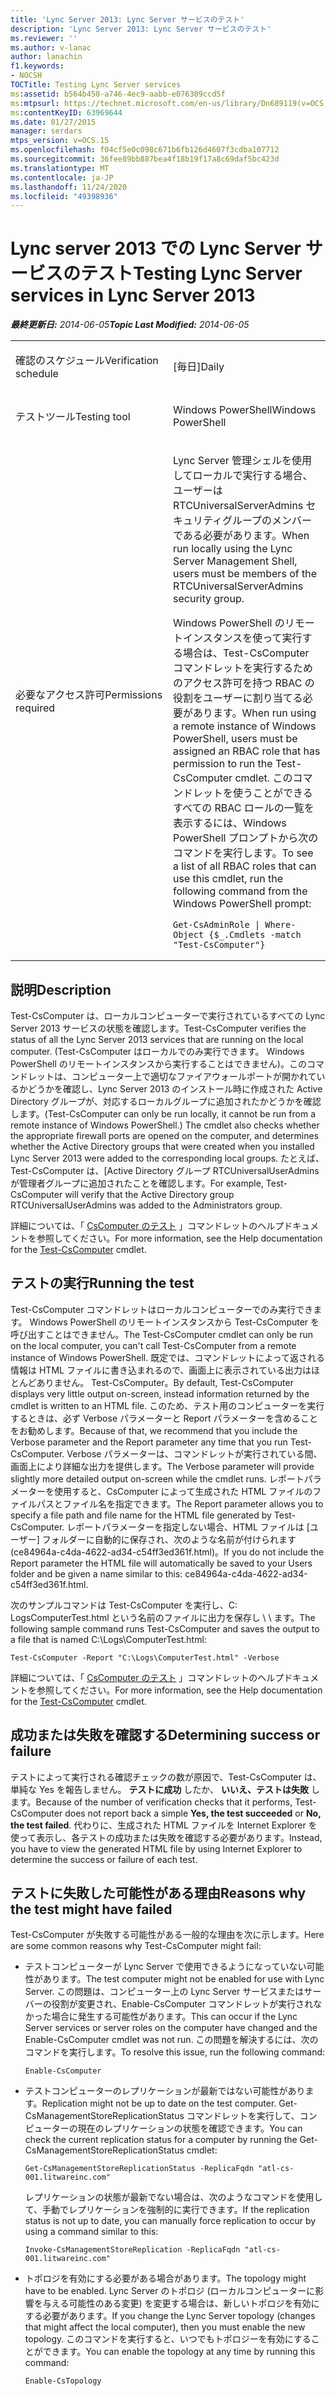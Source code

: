 ```yaml
---
title: 'Lync Server 2013: Lync Server サービスのテスト'
description: 'Lync Server 2013: Lync Server サービスのテスト'
ms.reviewer: ''
ms.author: v-lanac
author: lanachin
f1.keywords:
- NOCSH
TOCTitle: Testing Lync Server services
ms:assetid: b564b450-a746-4ec9-aabb-e076309ccd5f
ms:mtpsurl: https://technet.microsoft.com/en-us/library/Dn689119(v=OCS.15)
ms:contentKeyID: 63969644
ms.date: 01/27/2015
manager: serdars
mtps_version: v=OCS.15
ms.openlocfilehash: f04cf5e0c098c671b6fb126d4607f3cdba107712
ms.sourcegitcommit: 36fee89bb887bea4f18b19f17a8c69daf5bc423d
ms.translationtype: MT
ms.contentlocale: ja-JP
ms.lasthandoff: 11/24/2020
ms.locfileid: "49398936"
---
```

# <a name="testing-lync-server-services-in-lync-server-2013"></a><span data-ttu-id="58760-103">Lync server 2013 での Lync Server サービスのテスト</span><span class="sxs-lookup"><span data-stu-id="58760-103">Testing Lync Server services in Lync Server 2013</span></span>

<div data-xmlns="http://www.w3.org/1999/xhtml">

<div class="topic" data-xmlns="http://www.w3.org/1999/xhtml" data-msxsl="urn:schemas-microsoft-com:xslt" data-cs="https://msdn.microsoft.com/">

<div data-asp="https://msdn2.microsoft.com/asp">



</div>

<div id="mainSection">

<div id="mainBody"><span data-ttu-id="58760-104">

<span> </span></span><span class="sxs-lookup"><span data-stu-id="58760-104">

<span> </span></span></span>

<span data-ttu-id="58760-105">_**最終更新日:** 2014-06-05_</span><span class="sxs-lookup"><span data-stu-id="58760-105">_**Topic Last Modified:** 2014-06-05_</span></span>


<table>
<colgroup>
<col style="width: 50%" />
<col style="width: 50%" />
</colgroup>
<tbody>
<tr class="odd">
<td><p><span data-ttu-id="58760-106">確認のスケジュール</span><span class="sxs-lookup"><span data-stu-id="58760-106">Verification schedule</span></span></p></td>
<td><p><span data-ttu-id="58760-107">[毎日]</span><span class="sxs-lookup"><span data-stu-id="58760-107">Daily</span></span></p></td>
</tr>
<tr class="even">
<td><p><span data-ttu-id="58760-108">テストツール</span><span class="sxs-lookup"><span data-stu-id="58760-108">Testing tool</span></span></p></td>
<td><p><span data-ttu-id="58760-109">Windows PowerShell</span><span class="sxs-lookup"><span data-stu-id="58760-109">Windows PowerShell</span></span></p></td>
</tr>
<tr class="odd">
<td><p><span data-ttu-id="58760-110">必要なアクセス許可</span><span class="sxs-lookup"><span data-stu-id="58760-110">Permissions required</span></span></p></td>
<td><p><span data-ttu-id="58760-111">Lync Server 管理シェルを使用してローカルで実行する場合、ユーザーは RTCUniversalServerAdmins セキュリティグループのメンバーである必要があります。</span><span class="sxs-lookup"><span data-stu-id="58760-111">When run locally using the Lync Server Management Shell, users must be members of the RTCUniversalServerAdmins security group.</span></span></p>
<p><span data-ttu-id="58760-112">Windows PowerShell のリモートインスタンスを使って実行する場合は、Test-CsComputer コマンドレットを実行するためのアクセス許可を持つ RBAC の役割をユーザーに割り当てる必要があります。</span><span class="sxs-lookup"><span data-stu-id="58760-112">When run using a remote instance of Windows PowerShell, users must be assigned an RBAC role that has permission to run the Test-CsComputer cmdlet.</span></span> <span data-ttu-id="58760-113">このコマンドレットを使うことができるすべての RBAC ロールの一覧を表示するには、Windows PowerShell プロンプトから次のコマンドを実行します。</span><span class="sxs-lookup"><span data-stu-id="58760-113">To see a list of all RBAC roles that can use this cmdlet, run the following command from the Windows PowerShell prompt:</span></span></p>
<pre><code>Get-CsAdminRole | Where-Object {$_.Cmdlets -match &quot;Test-CsComputer&quot;}</code></pre></td>
</tr>
</tbody>
</table>


<div>

## <a name="description"></a><span data-ttu-id="58760-114">説明</span><span class="sxs-lookup"><span data-stu-id="58760-114">Description</span></span>

<span data-ttu-id="58760-115">Test-CsComputer は、ローカルコンピューターで実行されているすべての Lync Server 2013 サービスの状態を確認します。</span><span class="sxs-lookup"><span data-stu-id="58760-115">Test-CsComputer verifies the status of all the Lync Server 2013 services that are running on the local computer.</span></span> <span data-ttu-id="58760-116">(Test-CsComputer はローカルでのみ実行できます。 Windows PowerShell のリモートインスタンスから実行することはできません)。このコマンドレットは、コンピューター上で適切なファイアウォールポートが開かれているかどうかを確認し、Lync Server 2013 のインストール時に作成された Active Directory グループが、対応するローカルグループに追加されたかどうかを確認します。</span><span class="sxs-lookup"><span data-stu-id="58760-116">(Test-CsComputer can only be run locally, it cannot be run from a remote instance of Windows PowerShell.) The cmdlet also checks whether the appropriate firewall ports are opened on the computer, and determines whether the Active Directory groups that were created when you installed Lync Server 2013 were added to the corresponding local groups.</span></span> <span data-ttu-id="58760-117">たとえば、Test-CsComputer は、[Active Directory グループ RTCUniversalUserAdmins が管理者グループに追加されたことを確認します。</span><span class="sxs-lookup"><span data-stu-id="58760-117">For example, Test-CsComputer will verify that the Active Directory group RTCUniversalUserAdmins was added to the Administrators group.</span></span>

<span data-ttu-id="58760-118">詳細については、「 [CsComputer のテスト](https://docs.microsoft.com/powershell/module/skype/Test-CsComputer) 」コマンドレットのヘルプドキュメントを参照してください。</span><span class="sxs-lookup"><span data-stu-id="58760-118">For more information, see the Help documentation for the [Test-CsComputer](https://docs.microsoft.com/powershell/module/skype/Test-CsComputer) cmdlet.</span></span>

</div>

<div>

## <a name="running-the-test"></a><span data-ttu-id="58760-119">テストの実行</span><span class="sxs-lookup"><span data-stu-id="58760-119">Running the test</span></span>

<span data-ttu-id="58760-120">Test-CsComputer コマンドレットはローカルコンピューターでのみ実行できます。 Windows PowerShell のリモートインスタンスから Test-CsComputer を呼び出すことはできません。</span><span class="sxs-lookup"><span data-stu-id="58760-120">The Test-CsComputer cmdlet can only be run on the local computer, you can't call Test-CsComputer from a remote instance of Windows PowerShell.</span></span> <span data-ttu-id="58760-121">既定では、コマンドレットによって返される情報は HTML ファイルに書き込まれるので、画面上に表示されている出力はほとんどありません。 Test-CsComputer。</span><span class="sxs-lookup"><span data-stu-id="58760-121">By default, Test-CsComputer displays very little output on-screen, instead information returned by the cmdlet is written to an HTML file.</span></span> <span data-ttu-id="58760-122">このため、テスト用のコンピューターを実行するときは、必ず Verbose パラメーターと Report パラメーターを含めることをお勧めします。</span><span class="sxs-lookup"><span data-stu-id="58760-122">Because of that, we recommend that you include the Verbose parameter and the Report parameter any time that you run Test-CsComputer.</span></span> <span data-ttu-id="58760-123">Verbose パラメーターは、コマンドレットが実行されている間、画面上により詳細な出力を提供します。</span><span class="sxs-lookup"><span data-stu-id="58760-123">The Verbose parameter will provide slightly more detailed output on-screen while the cmdlet runs.</span></span> <span data-ttu-id="58760-124">レポートパラメーターを使用すると、CsComputer によって生成された HTML ファイルのファイルパスとファイル名を指定できます。</span><span class="sxs-lookup"><span data-stu-id="58760-124">The Report parameter allows you to specify a file path and file name for the HTML file generated by Test-CsComputer.</span></span> <span data-ttu-id="58760-125">レポートパラメーターを指定しない場合、HTML ファイルは [ユーザー] フォルダーに自動的に保存され、次のような名前が付けられます (ce84964a-c4da-4622-ad34-c54ff3ed361f.html)。</span><span class="sxs-lookup"><span data-stu-id="58760-125">If you do not include the Report parameter the HTML file will automatically be saved to your Users folder and be given a name similar to this: ce84964a-c4da-4622-ad34-c54ff3ed361f.html.</span></span>

<span data-ttu-id="58760-126">次のサンプルコマンドは Test-CsComputer を実行し、C: LogsComputerTest.html という名前のファイルに出力を保存し \\ \\ ます。</span><span class="sxs-lookup"><span data-stu-id="58760-126">The following sample command runs Test-CsComputer and saves the output to a file that is named C:\\Logs\\ComputerTest.html:</span></span>

    Test-CsComputer -Report "C:\Logs\ComputerTest.html" -Verbose

<span data-ttu-id="58760-127">詳細については、「 [CsComputer のテスト](https://docs.microsoft.com/powershell/module/skype/Test-CsComputer) 」コマンドレットのヘルプドキュメントを参照してください。</span><span class="sxs-lookup"><span data-stu-id="58760-127">For more information, see the Help documentation for the [Test-CsComputer](https://docs.microsoft.com/powershell/module/skype/Test-CsComputer) cmdlet.</span></span>

</div>

<div>

## <a name="determining-success-or-failure"></a><span data-ttu-id="58760-128">成功または失敗を確認する</span><span class="sxs-lookup"><span data-stu-id="58760-128">Determining success or failure</span></span>

<span data-ttu-id="58760-129">テストによって実行される確認チェックの数が原因で、Test-CsComputer は、単純な Yes を報告しません。 **テストに成功** したか、 **いいえ、テストは失敗** します。</span><span class="sxs-lookup"><span data-stu-id="58760-129">Because of the number of verification checks that it performs, Test-CsComputer does not report back a simple **Yes, the test succeeded** or **No, the test failed**.</span></span> <span data-ttu-id="58760-130">代わりに、生成された HTML ファイルを Internet Explorer を使って表示し、各テストの成功または失敗を確認する必要があります。</span><span class="sxs-lookup"><span data-stu-id="58760-130">Instead, you have to view the generated HTML file by using Internet Explorer to determine the success or failure of each test.</span></span>

</div>

<div>

## <a name="reasons-why-the-test-might-have-failed"></a><span data-ttu-id="58760-131">テストに失敗した可能性がある理由</span><span class="sxs-lookup"><span data-stu-id="58760-131">Reasons why the test might have failed</span></span>

<span data-ttu-id="58760-132">Test-CsComputer が失敗する可能性がある一般的な理由を次に示します。</span><span class="sxs-lookup"><span data-stu-id="58760-132">Here are some common reasons why Test-CsComputer might fail:</span></span>

  - <span data-ttu-id="58760-133">テストコンピューターが Lync Server で使用できるようになっていない可能性があります。</span><span class="sxs-lookup"><span data-stu-id="58760-133">The test computer might not be enabled for use with Lync Server.</span></span> <span data-ttu-id="58760-134">この問題は、コンピューター上の Lync Server サービスまたはサーバーの役割が変更され、Enable-CsComputer コマンドレットが実行されなかった場合に発生する可能性があります。</span><span class="sxs-lookup"><span data-stu-id="58760-134">This can occur if the Lync Server services or server roles on the computer have changed and the Enable-CsComputer cmdlet was not run.</span></span> <span data-ttu-id="58760-135">この問題を解決するには、次のコマンドを実行します。</span><span class="sxs-lookup"><span data-stu-id="58760-135">To resolve this issue, run the following command:</span></span>
    
        Enable-CsComputer

  - <span data-ttu-id="58760-136">テストコンピューターのレプリケーションが最新ではない可能性があります。</span><span class="sxs-lookup"><span data-stu-id="58760-136">Replication might not be up to date on the test computer.</span></span> <span data-ttu-id="58760-137">Get-CsManagementStoreReplicationStatus コマンドレットを実行して、コンピューターの現在のレプリケーションの状態を確認できます。</span><span class="sxs-lookup"><span data-stu-id="58760-137">You can check the current replication status for a computer by running the Get-CsManagementStoreReplicationStatus cmdlet:</span></span>
    
        Get-CsManagementStoreReplicationStatus -ReplicaFqdn "atl-cs-001.litwareinc.com"
    
    <span data-ttu-id="58760-138">レプリケーションの状態が最新でない場合は、次のようなコマンドを使用して、手動でレプリケーションを強制的に実行できます。</span><span class="sxs-lookup"><span data-stu-id="58760-138">If the replication status is not up to date, you can manually force replication to occur by using a command similar to this:</span></span>
    
        Invoke-CsManagementStoreReplication -ReplicaFqdn "atl-cs-001.litwareinc.com"

  - <span data-ttu-id="58760-139">トポロジを有効にする必要がある場合があります。</span><span class="sxs-lookup"><span data-stu-id="58760-139">The topology might have to be enabled.</span></span> <span data-ttu-id="58760-140">Lync Server のトポロジ (ローカルコンピューターに影響を与える可能性のある変更) を変更する場合は、新しいトポロジを有効にする必要があります。</span><span class="sxs-lookup"><span data-stu-id="58760-140">If you change the Lync Server topology (changes that might affect the local computer), then you must enable the new topology.</span></span> <span data-ttu-id="58760-141">このコマンドを実行すると、いつでもトポロジーを有効にすることができます。</span><span class="sxs-lookup"><span data-stu-id="58760-141">You can enable the topology at any time by running this command:</span></span>
    
        Enable-CsTopology

<span data-ttu-id="58760-142"></div>

</div>

<span> </span>

</div>

</div>

</span><span class="sxs-lookup"><span data-stu-id="58760-142"></div>

</div>

<span> </span>

</div>

</div>

</span></span></div>

